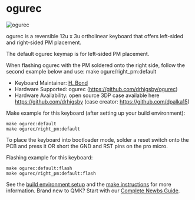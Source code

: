 # ogurec

![ogurec](https://i.imgur.com/OJ5UnXT.png)

ogurec is a reversible 12u x 3u ortholinear keyboard that offers left-sided and right-sided PM placement.

The default ogurec keymap is for left-sided PM placement.

When flashing ogurec with the PM soldered onto the right side, follow the second example below and use: make ogure/right_pm:default

* Keyboard Maintainer: [H. Bond](https://github.com/drhigsby)
* Hardware Supported: ogurec (https://github.com/drhigsby/ogurec)
* Hardware Availability: open source 3DP case available here https://github.com/drhigsby (case creator: https://github.com/dpalka15)

Make example for this keyboard (after setting up your build environment):

    make ogurec:default
    make ogurec/right_pm:default

To place the keyboard into bootloader mode, solder a reset switch onto the PCB and press it OR short the GND and RST pins on the pro micro. 

Flashing example for this keyboard:

    make ogurec:default:flash
    make ogurec/right_pm:default:flash

See the [build environment setup](https://docs.qmk.fm/#/getting_started_build_tools) and the [make instructions](https://docs.qmk.fm/#/getting_started_make_guide) for more information. Brand new to QMK? Start with our [Complete Newbs Guide](https://docs.qmk.fm/#/newbs).
